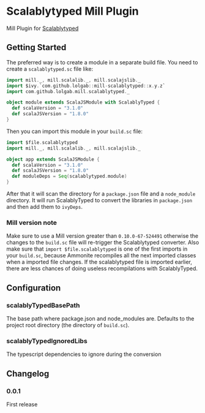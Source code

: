 # Scalablytyped Mill Plugin

Mill Plugin for [Scalablytyped](https://scalablytyped.org)

## Getting Started

The preferred way is to create a module in a separate build file.
You need to create a `scalablytyped.sc` file like:

```scala
import mill._, mill.scalalib._, mill.scalajslib._
import $ivy.`com.github.lolgab::mill-scalablytyped::x.y.z`
import com.github.lolgab.mill.scalablytyped._

object module extends ScalaJSModule with ScalablyTyped {
  def scalaVersion = "3.1.0"
  def scalaJSVersion = "1.8.0"
}
```

Then you can import this module in your `build.sc` file:

```scala
import $file.scalablytyped
import mill._, mill.scalalib._, mill.scalajslib._

object app extends ScalaJSModule {
  def scalaVersion = "3.1.0"
  def scalaJSVersion = "1.8.0"
  def moduleDeps = Seq(scalablytyped.module)
}
```

After that it will scan the directory for a `package.json` file and a `node_module` directory.
It will run ScalablyTyped to convert the libraries in `package.json` and then add them to `ivyDeps`.

### Mill version note

Make sure to use a Mill version greater than `0.10.0-67-524491` otherwise the changes to the `build.sc`
file will re-trigger the Scalablytyped converter.
Also make sure that `import $file.scalablytyped` is one of the first imports in your `build.sc`, because Ammonite recompiles all the next imported classes when a imported file changes. If the scalablytyped file is imported earlier, there are less chances of doing useless recompilations with ScalablyTyped.

## Configuration

### scalablyTypedBasePath

The base path where package.json and node_modules are.
Defaults to the project root directory (the directory of `build.sc`).

### scalablyTypedIgnoredLibs

The typescript dependencies to ignore during the conversion

## Changelog

### 0.0.1

First release
